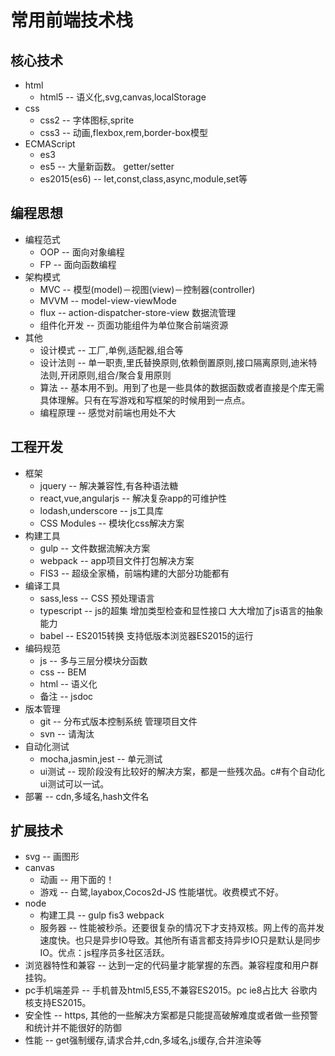 # 常用前端技术栈

## 核心技术
* html
  * html5 -- 语义化,svg,canvas,localStorage
* css
  * css2 -- 字体图标,sprite
  * css3 -- 动画,flexbox,rem,border-box模型
* ECMAScript
  * es3
  * es5 -- 大量新函数。 getter/setter
  * es2015(es6) -- let,const,class,async,module,set等

## 编程思想
* 编程范式
  * OOP -- 面向对象编程
  * FP -- 面向函数编程
* 架构模式
  * MVC -- 模型(model)－视图(view)－控制器(controller)
  * MVVM -- model-view-viewMode
  * flux -- action-dispatcher-store-view 数据流管理
  * 组件化开发 -- 页面功能组件为单位聚合前端资源
* 其他
  * 设计模式 -- 工厂,单例,适配器,组合等
  * 设计法则 -- 单一职责,里氏替换原则,依赖倒置原则,接口隔离原则,迪米特法则,开闭原则,组合/聚合复用原则
  * 算法 -- 基本用不到。用到了也是一些具体的数据函数或者直接是个库无需具体理解。只有在写游戏和写框架的时候用到一点点。
  * 编程原理 -- 感觉对前端也用处不大

## 工程开发
* 框架
  * jquery -- 解决兼容性,有各种语法糖
  * react,vue,angularjs -- 解决复杂app的可维护性
  * lodash,underscore -- js工具库
  * CSS Modules -- 模块化css解决方案
* 构建工具
  * gulp -- 文件数据流解决方案
  * webpack -- app项目文件打包解决方案
  * FIS3 -- 超级全家桶，前端构建的大部分功能都有
* 编译工具
  * sass,less -- CSS 预处理语言
  * typescript -- js的超集 增加类型检查和显性接口 大大增加了js语言的抽象能力
  * babel -- ES2015转换 支持低版本浏览器ES2015的运行
* 编码规范
  * js -- 多与三层分模块分函数
  * css -- BEM 
  * html -- 语义化
  * 备注 -- jsdoc
* 版本管理
  * git -- 分布式版本控制系统 管理项目文件
  * svn -- 请淘汰
* 自动化测试
  * mocha,jasmin,jest -- 单元测试
  * ui测试 -- 现阶段没有比较好的解决方案，都是一些残次品。c#有个自动化ui测试可以一试。
* 部署 -- cdn,多域名,hash文件名
  

## 扩展技术
* svg -- 画图形
* canvas
  * 动画 -- 用下面的！
  * 游戏 -- 白鹭,layabox,Cocos2d-JS 性能堪忧。收费模式不好。
* node
  * 构建工具 -- gulp fis3 webpack
  * 服务器 -- 性能被秒杀。还要很复杂的情况下才支持双核。网上传的高并发速度快。也只是异步IO导致。其他所有语言都支持异步IO只是默认是同步IO。优点：js程序员多社区活跃。
* 浏览器特性和兼容 -- 达到一定的代码量才能掌握的东西。兼容程度和用户群挂钩。
* pc手机端差异 -- 手机普及html5,ES5,不兼容ES2015。pc ie8占比大 谷歌内核支持ES2015。
* 安全性 -- https, 其他的一些解决方案都是只能提高破解难度或者做一些预警和统计并不能很好的防御
* 性能 -- get强制缓存,请求合并,cdn,多域名,js缓存,合并渲染等
